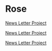 <h1>Rose</h1>
<p>
  <a href="code_projects/news_letter_website">News Letter Project</a>
</p>
<p>
  <a href="code_projects/news_letter_website.zip">News Letter Project</a>
</p>
<p>
  <a href="code_projects/news_letter_website.html">News Letter Project</a>
</p>
